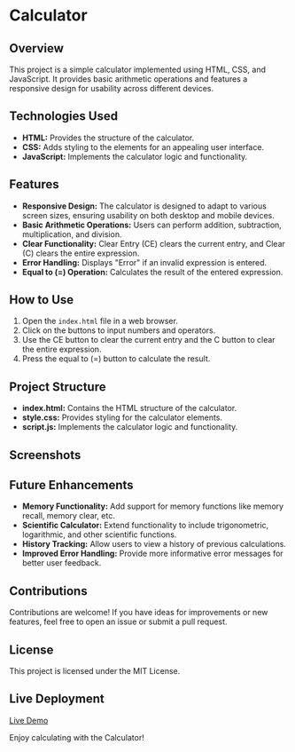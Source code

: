 # Calculator

## Overview
This project is a simple calculator implemented using HTML, CSS, and JavaScript. It provides basic arithmetic operations and features a responsive design for usability across different devices.

## Technologies Used
- **HTML:** Provides the structure of the calculator.
- **CSS:** Adds styling to the elements for an appealing user interface.
- **JavaScript:** Implements the calculator logic and functionality.

## Features
- **Responsive Design:** The calculator is designed to adapt to various screen sizes, ensuring usability on both desktop and mobile devices.
- **Basic Arithmetic Operations:** Users can perform addition, subtraction, multiplication, and division.
- **Clear Functionality:** Clear Entry (CE) clears the current entry, and Clear (C) clears the entire expression.
- **Error Handling:** Displays "Error" if an invalid expression is entered.
- **Equal to (=) Operation:** Calculates the result of the entered expression.

## How to Use
1. Open the `index.html` file in a web browser.
2. Click on the buttons to input numbers and operators.
3. Use the CE button to clear the current entry and the C button to clear the entire expression.
4. Press the equal to (=) button to calculate the result.

## Project Structure
- **index.html:** Contains the HTML structure of the calculator.
- **style.css:** Provides styling for the calculator elements.
- **script.js:** Implements the calculator logic and functionality.

## Screenshots


## Future Enhancements
- **Memory Functionality:** Add support for memory functions like memory recall, memory clear, etc.
- **Scientific Calculator:** Extend functionality to include trigonometric, logarithmic, and other scientific functions.
- **History Tracking:** Allow users to view a history of previous calculations.
- **Improved Error Handling:** Provide more informative error messages for better user feedback.

## Contributions
Contributions are welcome! If you have ideas for improvements or new features, feel free to open an issue or submit a pull request.

## License
This project is licensed under the MIT License.

## Live Deployment
[Live Demo](https://ojus999.github.io/Calculator/)

Enjoy calculating with the Calculator!
